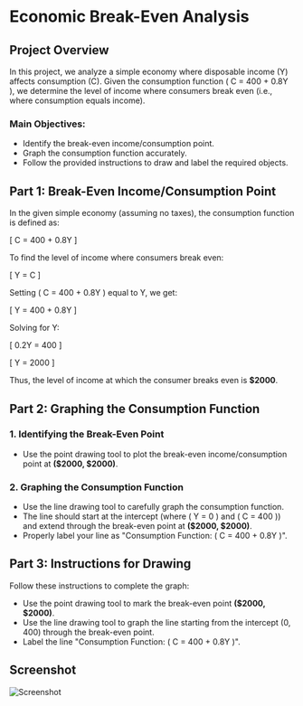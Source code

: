# Economic Break-Even Analysis

## Project Overview
In this project, we analyze a simple economy where disposable income (Y) affects consumption (C). Given the consumption function \( C = 400 + 0.8Y \), we determine the level of income where consumers break even (i.e., where consumption equals income).

### Main Objectives:
- Identify the break-even income/consumption point.
- Graph the consumption function accurately.
- Follow the provided instructions to draw and label the required objects.

## Part 1: Break-Even Income/Consumption Point
In the given simple economy (assuming no taxes), the consumption function is defined as:


\[ C = 400 + 0.8Y \]



To find the level of income where consumers break even:


\[ Y = C \]


Setting \( C = 400 + 0.8Y \) equal to Y, we get:


\[ Y = 400 + 0.8Y \]


Solving for Y:


\[ 0.2Y = 400 \]




\[ Y = 2000 \]



Thus, the level of income at which the consumer breaks even is **$2000**.

## Part 2: Graphing the Consumption Function
### 1. Identifying the Break-Even Point
- Use the point drawing tool to plot the break-even income/consumption point at **($2000, $2000)**.

### 2. Graphing the Consumption Function
- Use the line drawing tool to carefully graph the consumption function.
- The line should start at the intercept (where \( Y = 0 \) and \( C = 400 \)) and extend through the break-even point at **($2000, $2000)**.
- Properly label your line as "Consumption Function: \( C = 400 + 0.8Y \)".

## Part 3: Instructions for Drawing
Follow these instructions to complete the graph:
- Use the point drawing tool to mark the break-even point **($2000, $2000)**.
- Use the line drawing tool to graph the line starting from the intercept (0, 400) through the break-even point.
- Label the line "Consumption Function: \( C = 400 + 0.8Y \)".


## Screenshot

![Screenshot]()